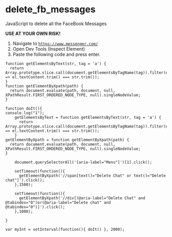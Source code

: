 # delete_fb_messages
JavaScript to delete all the FaceBook Messages

**USE AT YOUR OWN RISK!**

1. Navigate to [`https://www.messenger.com/`](https://www.messenger.com/)
2. Open Dev Tools (Inspect Element)
3. Paste the following code and press enter.

```
function getElementsByText(str, tag = 'a') {
  return Array.prototype.slice.call(document.getElementsByTagName(tag)).filter(el => el.textContent.trim() === str.trim());
}
function getElementByXpath(path) {
  return document.evaluate(path, document, null, XPathResult.FIRST_ORDERED_NODE_TYPE, null).singleNodeValue;
}

function doIt(){
console.log("1");
    getElementsByText = function getElementsByText(str, tag = 'a') {
      return Array.prototype.slice.call(document.getElementsByTagName(tag)).filter(el => el.textContent.trim() === str.trim());
    }
getElementByXpath = function getElementByXpath(path) {
  return document.evaluate(path, document, null, XPathResult.FIRST_ORDERED_NODE_TYPE, null).singleNodeValue;
}

    document.querySelectorAll('[aria-label="Menu"]')[1].click();

    setTimeout(function(){
      getElementByXpath('//span[text()="Delete Chat" or text()="Delete chat"]').click();
    },1500);

    setTimeout(function(){
      getElementByXpath('//div[(@aria-label="Delete Chat" and @tabindex="0")or(@aria-label="Delete chat" and @tabindex="0")]').click();
    },1000);

}

var myInt = setInterval(function(){ doIt() }, 2000);
```

